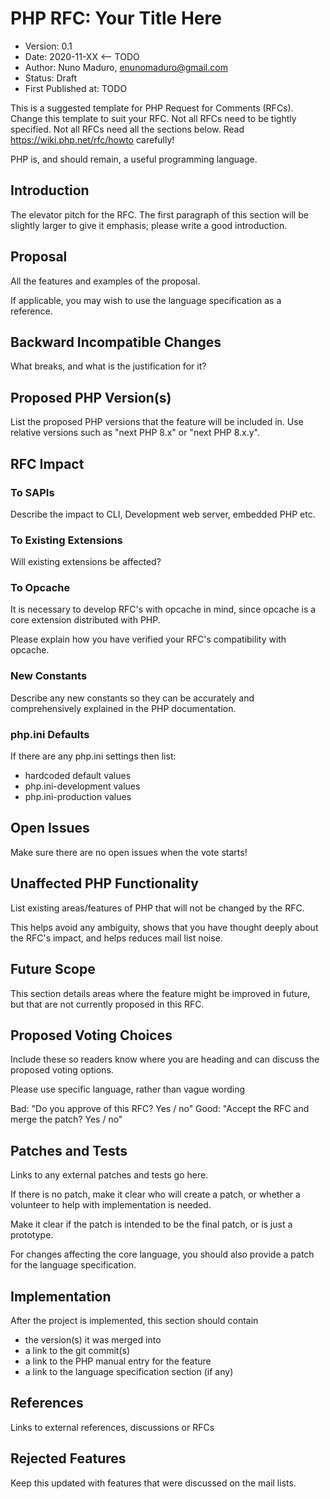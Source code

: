 # PHP RFC: Your Title Here 
  * Version: 0.1
  * Date: 2020-11-XX <-- TODO
  * Author: Nuno Maduro, enunomaduro@gmail.com
  * Status: Draft
  * First Published at: TODO 

This is a suggested template for PHP Request for Comments (RFCs). Change this template to suit your RFC.  Not all RFCs need to be tightly specified.  Not all RFCs need all the sections below.
Read https://wiki.php.net/rfc/howto carefully!

PHP is, and should remain, a useful programming language.

## Introduction 
The elevator pitch for the RFC. The first paragraph of this section will be slightly larger to give it emphasis; please write a good introduction.

## Proposal 
All the features and examples of the proposal.

If applicable, you may wish to use the language specification as a reference.

## Backward Incompatible Changes 
What breaks, and what is the justification for it?

## Proposed PHP Version(s) 
List the proposed PHP versions that the feature will be included in.  Use relative versions such as "next PHP 8.x" or "next PHP 8.x.y".

## RFC Impact 
### To SAPIs 
Describe the impact to CLI, Development web server, embedded PHP etc.

### To Existing Extensions 
Will existing extensions be affected?

### To Opcache 
It is necessary to develop RFC's with opcache in mind, since opcache is a core extension distributed with PHP.

Please explain how you have verified your RFC's compatibility with opcache.

### New Constants 
Describe any new constants so they can be accurately and comprehensively explained in the PHP documentation.

### php.ini Defaults 
If there are any php.ini settings then list:
  * hardcoded default values
  * php.ini-development values
  * php.ini-production values

## Open Issues 
Make sure there are no open issues when the vote starts!

## Unaffected PHP Functionality 
List existing areas/features of PHP that will not be changed by the RFC.

This helps avoid any ambiguity, shows that you have thought deeply about the RFC's impact, and helps reduces mail list noise.

## Future Scope 
This section details areas where the feature might be improved in future, but that are not currently proposed in this RFC.

## Proposed Voting Choices 
Include these so readers know where you are heading and can discuss the proposed voting options.

Please use specific language, rather than vague wording

Bad: "Do you approve of this RFC? Yes / no"
Good: "Accept the RFC and merge the patch? Yes / no"


## Patches and Tests 
Links to any external patches and tests go here.

If there is no patch, make it clear who will create a patch, or whether a volunteer to help with implementation is needed.

Make it clear if the patch is intended to be the final patch, or is just a prototype.

For changes affecting the core language, you should also provide a patch for the language specification.

## Implementation 
After the project is implemented, this section should contain
  - the version(s) it was merged into
  - a link to the git commit(s)
  - a link to the PHP manual entry for the feature
  - a link to the language specification section (if any)

## References 
Links to external references, discussions or RFCs

## Rejected Features 
Keep this updated with features that were discussed on the mail lists.